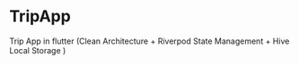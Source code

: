 # TripApp
Trip App in flutter (Clean Architecture + Riverpod State Management + Hive Local Storage )
